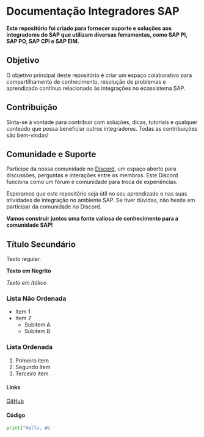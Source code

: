 # Documentação Integradores SAP

**Este repositório foi criado para fornecer suporte e soluções aos integradores do SAP que utilizam diversas ferramentas, como SAP PI, SAP PO, SAP CPI e SAP EIM.**

## Objetivo

O objetivo principal deste repositório é criar um espaço colaborativo para compartilhamento de conhecimento, resolução de problemas e aprendizado contínuo relacionado às integrações no ecossistema SAP.

## Contribuição

Sinta-se à vontade para contribuir com soluções, dicas, tutoriais e qualquer conteúdo que possa beneficiar outros integradores. Todas as contribuições são bem-vindas!

## Comunidade e Suporte

Participe da nossa comunidade no [Discord](https://discord.gg/c3bkMNE7ym), um espaço aberto para discussões, perguntas e interações entre os membros. Este Discord funciona como um fórum e comunidade para troca de experiências.

Esperamos que este repositório seja útil no seu aprendizado e nas suas atividades de integração no ambiente SAP. Se tiver dúvidas, não hesite em participar da comunidade no Discord.

**Vamos construir juntos uma fonte valiosa de conhecimento para a comunidade SAP!**


## Título Secundário

Texto regular.

**Texto em Negrito**

*Texto em Itálico*

### Lista Não Ordenada
- Item 1
- Item 2
  - Subitem A
  - Subitem B

### Lista Ordenada
1. Primeiro item
2. Segundo item
3. Terceiro item

#### Links
[GitHub](https://github.com/)

#### Código
```python
print("Hello, Wo
